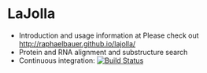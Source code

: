 LaJolla
=======

- Introduction and usage information at Please check out http://raphaelbauer.github.io/lajolla/
- Protein and RNA alignment and substructure search
- Continuous integration: [![Build Status](https://buildhive.cloudbees.com/job/ninjaframework/job/ninja/badge/icon)](https://buildhive.cloudbees.com/job/ninjaframework/job/ninja/)
